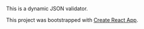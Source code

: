 This is a dynamic JSON validator.

This project was bootstrapped with [Create React App](https://github.com/facebookincubator/create-react-app).